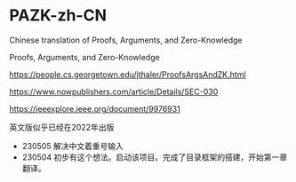 # PAZK-zh-CN
Chinese translation of Proofs, Arguments, and Zero-Knowledge

Proofs, Arguments, and Zero-Knowledge

https://people.cs.georgetown.edu/jthaler/ProofsArgsAndZK.html


https://www.nowpublishers.com/article/Details/SEC-030

https://ieeexplore.ieee.org/document/9976931

英文版似乎已经在2022年出版

- 230505 解决中文着重号输入
- 230504 初步有这个想法。启动该项目。完成了目录框架的搭建，开始第一章翻译。